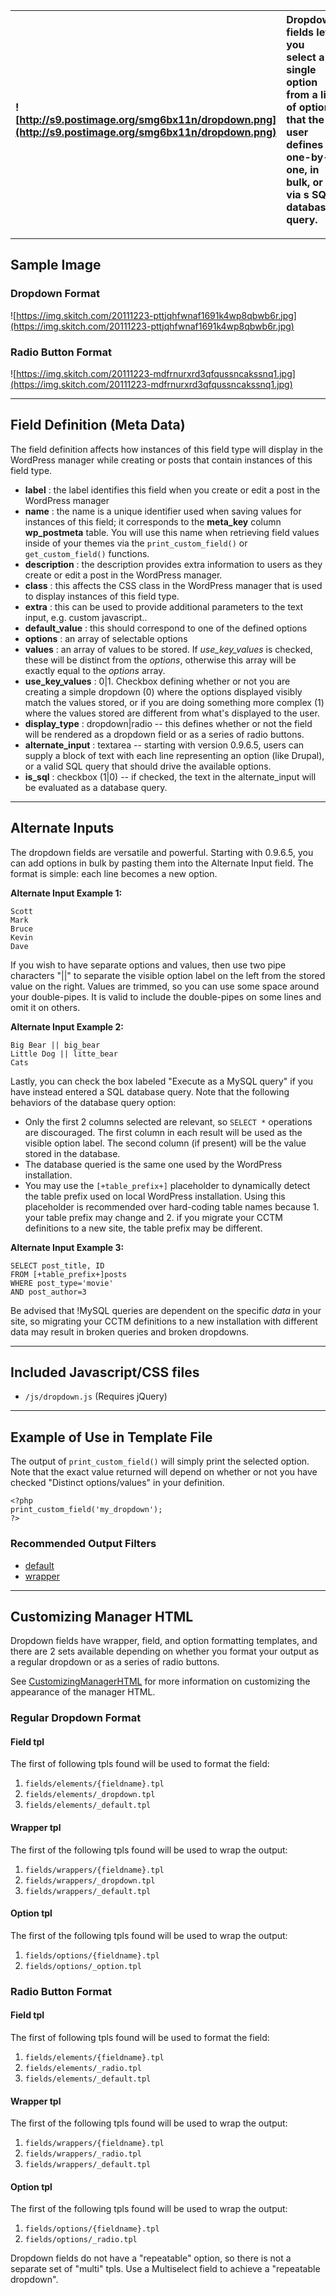 |![http://s9.postimage.org/smg6bx11n/dropdown.png](http://s9.postimage.org/smg6bx11n/dropdown.png)|Dropdown fields let you select a single option from a list of options that the user defines one-by-one, in bulk, or via s SQL database query.|
|:------------------------------------------------------------------------------------------------|:--------------------------------------------------------------------------------------------------------------------------------------------|




---


## Sample Image ##

### Dropdown Format ###

![https://img.skitch.com/20111223-pttjqhfwnaf1691k4wp8qbwb6r.jpg](https://img.skitch.com/20111223-pttjqhfwnaf1691k4wp8qbwb6r.jpg)

### Radio Button Format ###

![https://img.skitch.com/20111223-mdfrnurxrd3qfqussncakssnq1.jpg](https://img.skitch.com/20111223-mdfrnurxrd3qfqussncakssnq1.jpg)


---


## Field Definition (Meta Data) ##

The field definition affects how instances of this field type will display in the WordPress manager while creating or posts that contain instances of this field type.

  * **label** : the label identifies this field when you create or edit a post in the WordPress manager
  * **name** : the name is a unique identifier used when saving values for instances of this field; it corresponds to the **meta\_key** column **wp\_postmeta** table.  You will use this name when retrieving field values inside of your themes via the `print_custom_field()` or `get_custom_field()` functions.
  * **description** : the description provides extra information to users as they create or edit a post in the WordPress manager.
  * **class** : this affects the CSS class in the WordPress manager that is used to display instances of this field type.
  * **extra** : this can be used to provide additional parameters to the text input, e.g. custom javascript..
  * **default\_value** : this should correspond to one of the defined options
  * **options** : an array of selectable options
  * **values** : an array of values to be stored.  If _use\_key\_values_ is checked, these will be distinct from the _options_, otherwise this array will be exactly equal to the _options_ array.
  * **use\_key\_values** : 0|1. Checkbox defining whether or not you are creating a simple dropdown (0) where the options displayed visibly match the values stored, or if you are doing something more complex (1) where the values stored are different from what's displayed to the user.
  * **display\_type** : dropdown|radio -- this defines whether or not the field will be rendered as a dropdown field or as a series of radio buttons.
  * **alternate\_input** : textarea -- starting with version 0.9.6.5, users can supply a block of text with each line representing an option (like Drupal), or a valid SQL query that should drive the available options.
  * **is\_sql** : checkbox (1|0) -- if checked, the text in the alternate\_input will be evaluated as a database query.


---


## Alternate Inputs ##

The dropdown fields are versatile and powerful.  Starting with 0.9.6.5, you can add options in bulk by pasting them into the Alternate Input field.  The format is simple: each line becomes a new option.

**Alternate Input Example 1:**
```
Scott
Mark
Bruce
Kevin
Dave
```


If you wish to have separate options and values, then use two pipe characters "||" to separate the visible option label on the left from the stored value on the right.  Values are trimmed, so you can use some space around your double-pipes.  It is valid to include the double-pipes on some lines and omit it on others.

**Alternate Input Example 2:**
```
Big Bear || big_bear
Little Dog || litte_bear
Cats
```

Lastly, you can check the box labeled "Execute as a MySQL query" if you have instead entered a SQL database query.  Note that the following behaviors of the database query option:

  * Only the first 2 columns selected are relevant, so `SELECT *` operations are discouraged.  The first column in each result will be used as the visible option label.  The second column (if present) will be the value stored in the database.
  * The database queried is the same one used by the WordPress installation.
  * You may use the `[+table_prefix+]` placeholder to dynamically detect the table prefix used on local WordPress installation.  Using this placeholder is recommended over hard-coding table names because 1. your table prefix may change and 2. if you migrate your CCTM definitions to a new site, the table prefix may be different.

**Alternate Input Example 3:**
```
SELECT post_title, ID 
FROM [+table_prefix+]posts 
WHERE post_type='movie'
AND post_author=3
```

Be advised that !MySQL queries are dependent on the specific _data_ in your site, so migrating your CCTM definitions to a new installation with different data may result in broken queries and broken dropdowns.


---


## Included Javascript/CSS files ##

  * `/js/dropdown.js` (Requires jQuery)


---


## Example of Use  in Template File ##

The output of `print_custom_field()` will simply print the selected option.  Note that the exact value returned will depend on whether or not you have checked "Distinct options/values" in your definition.


```
<?php
print_custom_field('my_dropdown'); 
?>
```

### Recommended Output Filters ###

  * [default](default_OutputFilter.md)
  * [wrapper](wrapper_OutputFilter.md)



---


## Customizing Manager HTML ##

Dropdown fields have wrapper, field, and option formatting templates, and there are 2 sets available depending on whether you format your output as a regular dropdown or as a series of radio buttons.

See [CustomizingManagerHTML](CustomizingManagerHTML.md) for more information on customizing the appearance of the manager HTML.

### Regular Dropdown Format ###

#### Field tpl ####

The first of following tpls found will be used to format the field:

  1. `fields/elements/{fieldname}.tpl`
  1. `fields/elements/_dropdown.tpl`
  1. `fields/elements/_default.tpl`

#### Wrapper tpl ####

The first of the following tpls found will be used to wrap the output:

  1. `fields/wrappers/{fieldname}.tpl`
  1. `fields/wrappers/_dropdown.tpl`
  1. `fields/wrappers/_default.tpl`


#### Option tpl ####

The first of the following tpls found will be used to wrap the output:

  1. `fields/options/{fieldname}.tpl`
  1. `fields/options/_option.tpl`


### Radio Button Format ###

#### Field tpl ####

The first of following tpls found will be used to format the field:

  1. `fields/elements/{fieldname}.tpl`
  1. `fields/elements/_radio.tpl`
  1. `fields/elements/_default.tpl`

#### Wrapper tpl ####

The first of the following tpls found will be used to wrap the output:

  1. `fields/wrappers/{fieldname}.tpl`
  1. `fields/wrappers/_radio.tpl`
  1. `fields/wrappers/_default.tpl`


#### Option tpl ####

The first of the following tpls found will be used to wrap the output:

  1. `fields/options/{fieldname}.tpl`
  1. `fields/options/_radio.tpl`


Dropdown fields do not have a "repeatable" option, so there is not a separate set of "multi" tpls.  Use a Multiselect field to achieve a "repeatable dropdown".